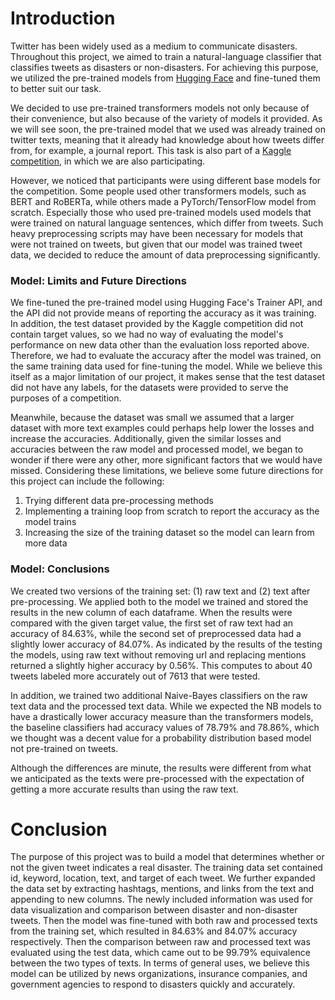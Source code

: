 # Introduction
Twitter has been widely used as a medium to communicate disasters. Throughout this project, we aimed to train a natural-language classifier that classifies tweets as disasters or non-disasters. For achieving this purpose, we utilized the pre-trained models from [Hugging Face](https://huggingface.co/) and fine-tuned them to better suit our task. 


We decided to use pre-trained transformers models not only because of their convenience, but also because of the variety of models it provided. As we will see soon, the pre-trained model that we used was already trained on twitter texts, meaning that it already had knowledge about how tweets differ from, for example, a journal report. This task is also part of a [Kaggle competition](https://www.kaggle.com/competitions/nlp-getting-started), in which we are also participating. 


However, we noticed that participants were using different base models for the competition. Some people used other transformers models, such as BERT and RoBERTa, while others made a PyTorch/TensorFlow model from scratch. Especially those who used pre-trained models used models that were trained on natural language sentences, which differ from tweets. Such heavy preprocessing scripts may have been necessary for models that were not trained on tweets, but given that our model was trained tweet data, we decided to reduce the amount of data preprocessing significantly. 



### Model: Limits and Future Directions

We fine-tuned the pre-trained model using Hugging Face's Trainer API, and the API did not provide means of reporting the accuracy as it was training. In addition, the test dataset provided by the Kaggle competition did not contain target values, so we had no way of evaluating the model's performance on new data other than the evaluation loss reported above. Therefore, we had to evaluate the accuracy after the model was trained, on the same training data used for fine-tuning the model. While we believe this itself as a major limitation of our project, it makes sense that the test dataset did not have any labels, for the datasets were provided to serve the purposes of a competition. 

Meanwhile, because the dataset was small we assumed that a larger dataset with more text examples could perhaps help lower the losses and increase the accuracies. Additionally, given the similar losses and accuracies between the raw model and processed model, we began to wonder if there were any other, more significant factors that we would have missed. Considering these limitations, we believe some future directions for this project can include the following: 

1. Trying different data pre-processing methods
2. Implementing a training loop from scratch to report the accuracy as the model trains
3. Increasing the size of the training dataset so the model can learn from more data



### Model: Conclusions

We created two versions of the training set: (1) raw text and (2) text after pre-processing. We applied both to the model we trained and stored the results in the new column of each dataframe. When the results were compared with the given target value, the first set of raw text had an accuracy of 84.63%, while the second set of preprocessed data had a slightly lower accuracy of 84.07%. As indicated by the results of the testing the models, using raw text without removing url and replacing mentions returned a slightly higher accuracy by 0.56%. This computes to about 40 tweets labeled more accurately out of 7613 that were tested. 

In addition, we trained two additional Naive-Bayes classifiers on the raw text data and the processed text data. While we expected the NB models to have a drastically lower accuracy measure than the transformers models, the baseline classifiers had accuracy values of 78.79% and 78.86%, which we thought was a decent value for a probability distribution based model not pre-trained on tweets. 

Although the differences are minute, the results were different from what we anticipated as the texts were pre-processed with the expectation of getting a more accurate results than using the raw text.


# Conclusion

The purpose of this project was to build a model that determines whether or not the given tweet indicates a real disaster. The training data set contained id, keyword, location, text, and target of each tweet. We further expanded the data set by extracting hashtags, mentions, and links from the text and appending to new columns. The newly included information was used for data visualization and comparison between disaster and non-disaster tweets. Then the model was fine-tuned with both raw and processed texts from the training set, which resulted in 84.63% and 84.07% accuracy respectively. Then the comparison between raw and processed text was evaluated using the test data, which came out to be 99.79% equivalence between the two types of texts. In terms of general uses, we believe this model can be utilized by news organizations, insurance companies, and government agencies to respond to disasters quickly and accurately.
